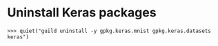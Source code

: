# Uninstall Keras packages

    >>> quiet("guild uninstall -y gpkg.keras.mnist gpkg.keras.datasets keras")

